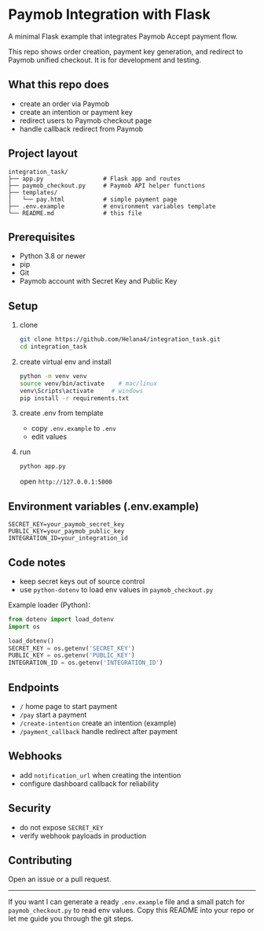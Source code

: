 # Paymob Integration with Flask

A minimal Flask example that integrates Paymob Accept payment flow.

This repo shows order creation, payment key generation, and redirect to Paymob unified checkout. It is for development and testing.

## What this repo does

* create an order via Paymob
* create an intention or payment key
* redirect users to Paymob checkout page
* handle callback redirect from Paymob

## Project layout

```
integration_task/
├── app.py                 # Flask app and routes
├── paymob_checkout.py     # Paymob API helper functions
├── templates/
│   └── pay.html           # simple payment page
├── .env.example           # environment variables template
└── README.md              # this file
```

## Prerequisites

* Python 3.8 or newer
* pip
* Git
* Paymob account with Secret Key and Public Key

## Setup

1. clone

   ```bash
   git clone https://github.com/Helana4/integration_task.git
   cd integration_task
   ```

2. create virtual env and install

   ```bash
   python -m venv venv
   source venv/bin/activate    # mac/linux
   venv\Scripts\activate     # windows
   pip install -r requirements.txt
   ```

3. create .env from template

   * copy `.env.example` to `.env`
   * edit values

4. run

   ```bash
   python app.py
   ```

   open `http://127.0.0.1:5000`

## Environment variables (.env.example)

```
SECRET_KEY=your_paymob_secret_key
PUBLIC_KEY=your_paymob_public_key
INTEGRATION_ID=your_integration_id
```

## Code notes

* keep secret keys out of source control
* use `python-dotenv` to load env values in `paymob_checkout.py`

Example loader (Python):

```python
from dotenv import load_dotenv
import os

load_dotenv()
SECRET_KEY = os.getenv('SECRET_KEY')
PUBLIC_KEY = os.getenv('PUBLIC_KEY')
INTEGRATION_ID = os.getenv('INTEGRATION_ID')
```

## Endpoints

* `/` home page to start payment
* `/pay` start a payment
* `/create-intention` create an intention (example)
* `/payment_callback` handle redirect after payment

## Webhooks

* add `notification_url` when creating the intention
* configure dashboard callback for reliability

## Security

* do not expose `SECRET_KEY`
* verify webhook payloads in production

## Contributing

Open an issue or a pull request.

---

If you want I can generate a ready `.env.example` file and a small patch for `paymob_checkout.py` to read env values. Copy this README into your repo or let me guide you through the git steps.
